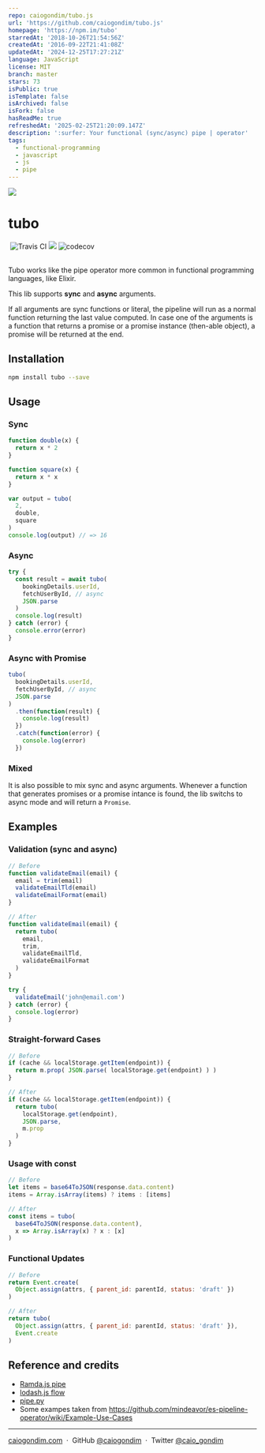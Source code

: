 ```yaml
---
repo: caiogondim/tubo.js
url: 'https://github.com/caiogondim/tubo.js'
homepage: 'https://npm.im/tubo'
starredAt: '2018-10-26T21:54:56Z'
createdAt: '2016-09-22T21:41:08Z'
updatedAt: '2024-12-25T17:27:21Z'
language: JavaScript
license: MIT
branch: master
stars: 73
isPublic: true
isTemplate: false
isArchived: false
isFork: false
hasReadMe: true
refreshedAt: '2025-02-25T21:20:09.147Z'
description: ':surfer: Your functional (sync/async) pipe | operator'
tags:
  - functional-programming
  - javascript
  - js
  - pipe
---
```


<img src="http://rawgit.com/caiogondim/tubo.js/master/img/icon.svg">

# tubo

<div>
  <img src="http://travis-ci.org/caiogondim/tubo.js.svg?branch=master" alt="Travis CI"> <img src="http://img.badgesize.io/caiogondim/tubo.js/master/src/index.js?compression=gzip"> <img src="https://codecov.io/gh/caiogondim/obstructed.js/branch/master/graph/badge.svg" alt="codecov">
</div>

<br>

Tubo works like the pipe operator more common in functional programming
languages, like Elixir.

This lib supports **sync** and **async** arguments.

If all arguments are sync functions or literal, the pipeline will run as a normal
function returning the last value computed. In case one of the arguments is a
function that returns a promise or a promise instance (then-able object), a
promise will be returned at the end.

## Installation

```bash
npm install tubo --save
```

## Usage

### Sync

```js
function double(x) {
  return x * 2
}

function square(x) {
  return x * x
}

var output = tubo(
  2,
  double,
  square
)
console.log(output) // => 16
```

### Async

```js
try {
  const result = await tubo(
    bookingDetails.userId,
    fetchUserById, // async
    JSON.parse
  )
  console.log(result)
} catch (error) {
  console.error(error)
}
```

### Async with Promise

```js
tubo(
  bookingDetails.userId,
  fetchUserById, // async
  JSON.parse
)
  .then(function(result) {
    console.log(result)
  })
  .catch(function(error) {
    console.log(error)
  })
```

### Mixed

It is also possible to mix sync and async arguments.
Whenever a function that generates promises or a promise intance is found,
the lib switchs to async mode and will return a `Promise`.

## Examples

### Validation (sync and async)

```js
// Before
function validateEmail(email) {
  email = trim(email)
  validateEmailTld(email)
  validateEmailFormat(email)
}

// After
function validateEmail(email) {
  return tubo(
    email,
    trim,
    validateEmailTld,
    validateEmailFormat
  )
}

try {
  validateEmail('john@email.com')
} catch (error) {
  console.log(error)
}
```

### Straight-forward Cases

```js
// Before
if (cache && localStorage.getItem(endpoint)) {
  return m.prop( JSON.parse( localStorage.get(endpoint) ) )
}

// After
if (cache && localStorage.getItem(endpoint)) {
  return tubo(
    localStorage.get(endpoint),
    JSON.parse,
    m.prop
  )
}
```

### Usage with const

```js
// Before
let items = base64ToJSON(response.data.content)
items = Array.isArray(items) ? items : [items]

// After
const items = tubo(
  base64ToJSON(response.data.content),
  x => Array.isArray(x) ? x : [x]
)
```

### Functional Updates

```js
// Before
return Event.create(
  Object.assign(attrs, { parent_id: parentId, status: 'draft' })
)

// After
return tubo(
  Object.assign(attrs, { parent_id: parentId, status: 'draft' }),
  Event.create
)
```

## Reference and credits
- [Ramda.js pipe](http://ramdajs.com/docs/#pipe)
- [lodash.js flow](https://lodash.com/docs#flow)
- [pipe.py](https://github.com/JulienPalard/Pipe)
- Some exampes taken from https://github.com/mindeavor/es-pipeline-operator/wiki/Example-Use-Cases

---

[caiogondim.com](https://caiogondim.com) &nbsp;&middot;&nbsp;
GitHub [@caiogondim](https://github.com/caiogondim) &nbsp;&middot;&nbsp;
Twitter [@caio_gondim](https://twitter.com/caio_gondim)
